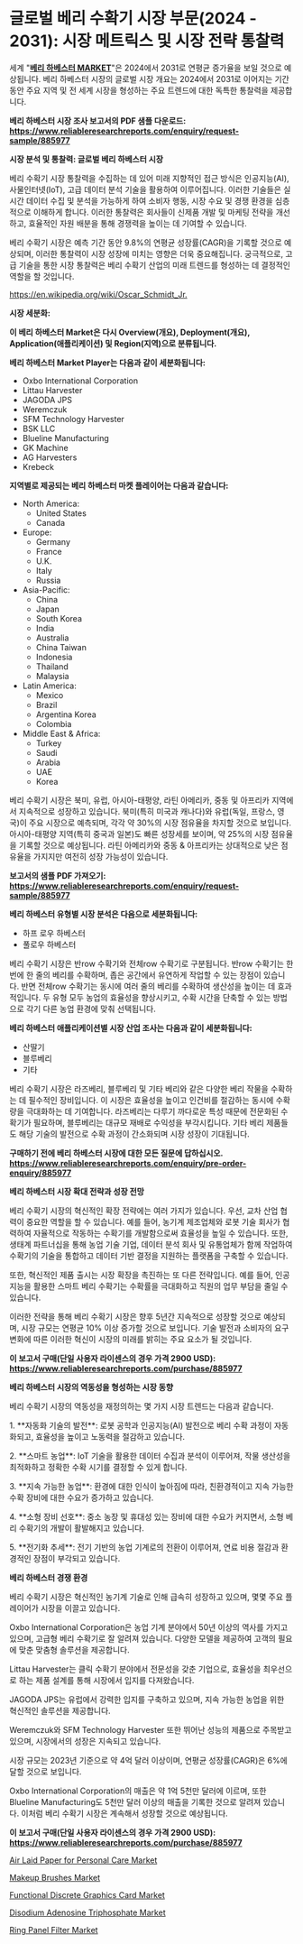 <p><h1>글로벌 베리 수확기 시장 부문(2024 - 2031): 시장 메트릭스 및 시장 전략 통찰력</h1></p><p>세계 "<strong><a href="https://www.reliableresearchreports.com/berry-harvester-r885977?utm_campaign=105&utm_medium=8&utm_source=Github&utm_content=ia&utm_term=27092024&utm_id=berry-harvester">베리 하베스터 MARKET</a></strong>"은 2024에서 2031로 연평균 증가율을 보일 것으로 예상됩니다. 베리 하베스터 시장의 글로벌 시장 개요는 2024에서 2031로 이어지는 기간 동안 주요 지역 및 전 세계 시장을 형성하는 주요 트렌드에 대한 독특한 통찰력을 제공합니다.</p>
<p><strong>베리 하베스터 시장 조사 보고서의 PDF 샘플 다운로드: <a href="https://www.reliableresearchreports.com/enquiry/request-sample/885977?utm_campaign=105&utm_medium=8&utm_source=Github&utm_content=ia&utm_term=27092024&utm_id=berry-harvester">https://www.reliableresearchreports.com/enquiry/request-sample/885977</a></strong></p>
<p><strong>시장 분석 및 통찰력: 글로벌 베리 하베스터 시장</strong></p>
<p><p>베리 수확기 시장 통찰력을 수집하는 데 있어 미래 지향적인 접근 방식은 인공지능(AI), 사물인터넷(IoT), 고급 데이터 분석 기술을 활용하여 이루어집니다. 이러한 기술들은 실시간 데이터 수집 및 분석을 가능하게 하여 소비자 행동, 시장 수요 및 경쟁 환경을 심층적으로 이해하게 합니다. 이러한 통찰력은 회사들이 신제품 개발 및 마케팅 전략을 개선하고, 효율적인 자원 배분을 통해 경쟁력을 높이는 데 기여할 수 있습니다. </p><p>베리 수확기 시장은 예측 기간 동안 9.8%의 연평균 성장률(CAGR)을 기록할 것으로 예상되며, 이러한 통찰력이 시장 성장에 미치는 영향은 더욱 중요해집니다. 궁극적으로, 고급 기술을 통한 시장 통찰력은 베리 수확기 산업의 미래 트렌드를 형성하는 데 결정적인 역할을 할 것입니다.</p></p>
<p><a href="%7CAUTHORITHY_DOMAIN_URL%7C?utm_campaign=105&utm_medium=8&utm_source=Github&utm_content=ia&utm_term=27092024&utm_id=berry-harvester">https://en.wikipedia.org/wiki/Oscar_Schmidt_Jr.</a></p>
<p><strong>시장 세분화:</strong></p>
<p><strong>이 베리 하베스터 Market은 다시 Overview(개요), Deployment(개요), Application(애플리케이션) 및 Region(지역)으로 분류됩니다.</strong></p>
<p><strong>베리 하베스터 Market Player는 다음과 같이 세분화됩니다:</strong></p>
<p><ul><li>Oxbo International Corporation</li><li>Littau Harvester</li><li>JAGODA JPS</li><li>Weremczuk</li><li>SFM Technology Harvester</li><li>BSK LLC</li><li>Blueline Manufacturing</li><li>GK Machine</li><li>AG Harvesters</li><li>Krebeck</li></ul></p>
<p><strong>지역별로 제공되는 베리 하베스터 마켓 플레이어는 다음과 같습니다:</strong></p>
<p><ul>
    <li>
        North America:
        <ul>
            <li>United States</li>
            <li>Canada</li>
        </ul>
    </li>
    <li>
        Europe:
        <ul>
            <li>Germany</li>
            <li>France</li>
            <li>U.K.</li>
            <li>Italy</li>
            <li>Russia</li>
        </ul>
    </li>
    <li>
        Asia-Pacific:
        <ul>
            <li>China</li>
            <li>Japan</li>
            <li>South Korea</li>
            <li>India</li>
            <li>Australia</li>
            <li>China Taiwan</li>
            <li>Indonesia</li>
            <li>Thailand</li>
            <li>Malaysia</li>
        </ul>
    </li>
    <li>
        Latin America:
        <ul>
            <li>Mexico</li>
            <li>Brazil</li>
            <li>Argentina Korea</li>
            <li>Colombia</li>
        </ul>
    </li>
    <li>
        Middle East & Africa:
        <ul>
            <li>Turkey</li>
            <li>Saudi</li>
            <li>Arabia</li>
            <li>UAE</li>
            <li>Korea</li>
        </ul>
    </li>
    </ul></p>
<p><p>베리 수확기 시장은 북미, 유럽, 아시아-태평양, 라틴 아메리카, 중동 및 아프리카 지역에서 지속적으로 성장하고 있습니다. 북미(특히 미국과 캐나다)와 유럽(독일, 프랑스, 영국)이 주요 시장으로 예측되며, 각각 약 30%의 시장 점유율을 차지할 것으로 보입니다. 아시아-태평양 지역(특히 중국과 일본)도 빠른 성장세를 보이며, 약 25%의 시장 점유율을 기록할 것으로 예상됩니다. 라틴 아메리카와 중동 & 아프리카는 상대적으로 낮은 점유율을 가지지만 여전히 성장 가능성이 있습니다.</p></p>
<p><strong>보고서의 샘플 PDF 가져오기: <a href="https://www.reliableresearchreports.com/enquiry/request-sample/885977?utm_campaign=105&utm_medium=8&utm_source=Github&utm_content=ia&utm_term=27092024&utm_id=berry-harvester">https://www.reliableresearchreports.com/enquiry/request-sample/885977</a></strong></p>
<p><strong>베리 하베스터 유형별 시장 분석은 다음으로 세분화됩니다:</strong></p>
<p><ul><li>하프 로우 하베스터</li><li>풀로우 하베스터</li></ul></p>
<p><p>베리 수확기 시장은 반row 수확기와 전체row 수확기로 구분됩니다. 반row 수확기는 한 번에 한 줄의 베리를 수확하며, 좁은 공간에서 유연하게 작업할 수 있는 장점이 있습니다. 반면 전체row 수확기는 동시에 여러 줄의 베리를 수확하여 생산성을 높이는 데 효과적입니다. 두 유형 모두 농업의 효율성을 향상시키고, 수확 시간을 단축할 수 있는 방법으로 각기 다른 농업 환경에 맞춰 선택됩니다.</p></p>
<p><strong>베리 하베스터 애플리케이션별 시장 산업 조사는 다음과 같이 세분화됩니다:</strong></p>
<p><ul><li>산딸기</li><li>블루베리</li><li>기타</li></ul></p>
<p><p>베리 수확기 시장은 라즈베리, 블루베리 및 기타 베리와 같은 다양한 베리 작물을 수확하는 데 필수적인 장비입니다. 이 시장은 효율성을 높이고 인건비를 절감하는 동시에 수확량을 극대화하는 데 기여합니다. 라즈베리는 다루기 까다로운 특성 때문에 전문화된 수확기가 필요하며, 블루베리는 대규모 재배로 수익성을 부각시킵니다. 기타 베리 제품들도 해당 기술의 발전으로 수확 과정이 간소화되며 시장 성장이 기대됩니다.</p></p>
<p><strong>구매하기 전에 베리 하베스터 시장에 대한 모든 질문에 답하십시오. <a href="https://www.reliableresearchreports.com/enquiry/pre-order-enquiry/885977?utm_campaign=105&utm_medium=8&utm_source=Github&utm_content=ia&utm_term=27092024&utm_id=berry-harvester">https://www.reliableresearchreports.com/enquiry/pre-order-enquiry/885977</a></strong></p>
<p><strong>베리 하베스터 시장 확대 전략과 성장 전망</strong></p>
<p><p>베리 수확기 시장의 혁신적인 확장 전략에는 여러 가지가 있습니다. 우선, 교차 산업 협력이 중요한 역할을 할 수 있습니다. 예를 들어, 농기계 제조업체와 로봇 기술 회사가 협력하여 자율적으로 작동하는 수확기를 개발함으로써 효율성을 높일 수 있습니다. 또한, 생태계 파트너십을 통해 농업 기술 기업, 데이터 분석 회사 및 유통업체가 함께 작업하여 수확기의 기술을 통합하고 데이터 기반 결정을 지원하는 플랫폼을 구축할 수 있습니다.</p><p>또한, 혁신적인 제품 출시는 시장 확장을 촉진하는 또 다른 전략입니다. 예를 들어, 인공지능을 활용한 스마트 베리 수확기는 수확률을 극대화하고 직원의 업무 부담을 줄일 수 있습니다.</p><p>이러한 전략을 통해 베리 수확기 시장은 향후 5년간 지속적으로 성장할 것으로 예상되며, 시장 규모는 연평균 10% 이상 증가할 것으로 보입니다. 기술 발전과 소비자의 요구 변화에 따른 이러한 혁신이 시장의 미래를 밝히는 주요 요소가 될 것입니다.</p></p>
<p><strong>이 보고서 구매(단일 사용자 라이센스의 경우 가격 2900 USD): <a href="https://www.reliableresearchreports.com/purchase/885977?utm_campaign=105&utm_medium=8&utm_source=Github&utm_content=ia&utm_term=27092024&utm_id=berry-harvester">https://www.reliableresearchreports.com/purchase/885977</a></strong></p>
<p><strong>베리 하베스터 시장의 역동성을 형성하는 시장 동향</strong></p>
<p><p>베리 수확기 시장의 역동성을 재정의하는 몇 가지 시장 트렌드는 다음과 같습니다.</p><p>1. **자동화 기술의 발전**: 로봇 공학과 인공지능(AI) 발전으로 베리 수확 과정이 자동화되고, 효율성을 높이고 노동력을 절감하고 있습니다.</p><p>2. **스마트 농업**: IoT 기술을 활용한 데이터 수집과 분석이 이루어져, 작물 생산성을 최적화하고 정확한 수확 시기를 결정할 수 있게 합니다.</p><p>3. **지속 가능한 농업**: 환경에 대한 인식이 높아짐에 따라, 친환경적이고 지속 가능한 수확 장비에 대한 수요가 증가하고 있습니다.</p><p>4. **소형 장비 선호**: 중소 농장 및 휴대성 있는 장비에 대한 수요가 커지면서, 소형 베리 수확기의 개발이 활발해지고 있습니다.</p><p>5. **전기화 추세**: 전기 기반의 농업 기계로의 전환이 이루어져, 연료 비용 절감과 환경적인 장점이 부각되고 있습니다.</p></p>
<p><strong>베리 하베스터 경쟁 환경</strong></p>
<p><p>베리 수확기 시장은 혁신적인 농기계 기술로 인해 급속히 성장하고 있으며, 몇몇 주요 플레이어가 시장을 이끌고 있습니다. </p><p>Oxbo International Corporation은 농업 기계 분야에서 50년 이상의 역사를 가지고 있으며, 고급형 베리 수확기로 잘 알려져 있습니다. 다양한 모델을 제공하여 고객의 필요에 맞춘 맞춤형 솔루션을 제공합니다. </p><p>Littau Harvester는 클릭 수확기 분야에서 전문성을 갖춘 기업으로, 효율성을 최우선으로 하는 제품 설계를 통해 시장에서 입지를 다져왔습니다. </p><p>JAGODA JPS는 유럽에서 강력한 입지를 구축하고 있으며, 지속 가능한 농업을 위한 혁신적인 솔루션을 제공합니다. </p><p>Weremczuk와 SFM Technology Harvester 또한 뛰어난 성능의 제품으로 주목받고 있으며, 시장에서의 성장은 지속되고 있습니다. </p><p>시장 규모는 2023년 기준으로 약 4억 달러 이상이며, 연평균 성장률(CAGR)은 6%에 달할 것으로 보입니다. </p><p>Oxbo International Corporation의 매출은 약 1억 5천만 달러에 이르며, 또한 Blueline Manufacturing도 5천만 달러 이상의 매출을 기록한 것으로 알려져 있습니다. 이처럼 베리 수확기 시장은 계속해서 성장할 것으로 예상됩니다.</p></p>
<p><strong>이 보고서 구매(단일 사용자 라이센스의 경우 가격 2900 USD): <a href="https://www.reliableresearchreports.com/purchase/885977?utm_campaign=105&utm_medium=8&utm_source=Github&utm_content=ia&utm_term=27092024&utm_id=berry-harvester">https://www.reliableresearchreports.com/purchase/885977</a></strong></p>
<p><p><a href="https://github.com/tacitam515l/Market-Research-Report-List-1/blob/main/air-laid-paper-for-personal-care-market.md?utm_campaign=105&utm_medium=8&utm_source=Github&utm_content=ia&utm_term=27092024&utm_id=berry-harvester">Air Laid Paper for Personal Care Market</a></p><p><a href="https://issuu.com/reportprime-2/docs/makeup-brushes-market-size-2030.ppt_5cd4315f0860dc?utm_campaign=105&utm_medium=8&utm_source=Github&utm_content=ia&utm_term=27092024&utm_id=berry-harvester">Makeup Brushes Market</a></p><p><a href="https://github.com/JamesCox407/Market-Research-Report-List-1/blob/main/functional-discrete-graphics-card-market.md?utm_campaign=105&utm_medium=8&utm_source=Github&utm_content=ia&utm_term=27092024&utm_id=berry-harvester">Functional Discrete Graphics Card Market</a></p><p><a href="https://www.linkedin.com/pulse/disodium-adenosine-triphosphate-market-report-product-type-izzlf?utm_campaign=105&utm_medium=8&utm_source=Github&utm_content=ia&utm_term=27092024&utm_id=berry-harvester">Disodium Adenosine Triphosphate Market</a></p><p><a href="https://www.linkedin.com/pulse/ring-panel-filter-market-outlook-forecast-from-2024-2031-helixperts-hrr9f?utm_campaign=105&utm_medium=8&utm_source=Github&utm_content=ia&utm_term=27092024&utm_id=berry-harvester">Ring Panel Filter Market</a></p></p>